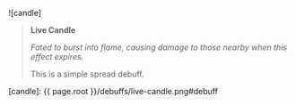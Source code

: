 ![candle]

> **Live Candle**
>
> *Fated to burst into flame, causing damage to those nearby when this effect
> expires.*
>
> This is a simple spread debuff.

[candle]: {{ page.root }}/debuffs/live-candle.png#debuff
